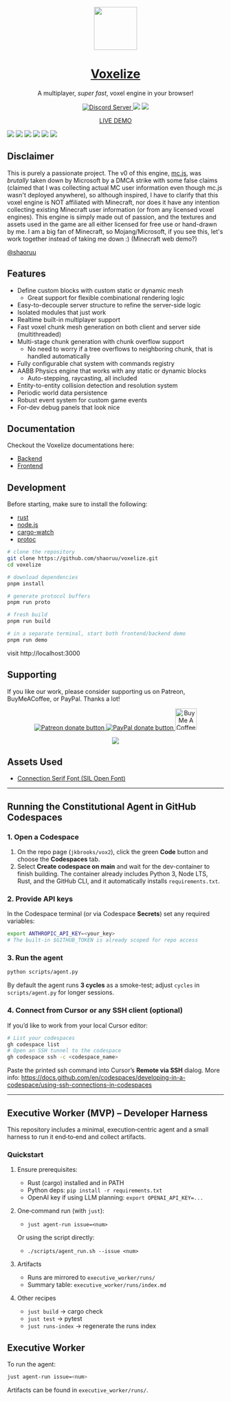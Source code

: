 <a href="https://shaoruu.io">
  <p align="center">
    <img src="examples/client/src/assets/logo-circle.png" width="100px" height="100px" />
  </p>
  <h1 align="center">Voxelize</h1>
</a>

<p align="center">A multiplayer, <i>super fast</i>, voxel engine in your browser!</p>

<p align="center">
  <a href="https://discord.gg/9483RZtWVU">
  <img alt="Discord Server" src="https://img.shields.io/discord/1229328337713762355?label=Discord&logo=Discord&style=for-the-badge">
  </a>
  <img src="https://img.shields.io/npm/v/@voxelize/core?logo=npm&style=for-the-badge">
  <img src="https://img.shields.io/crates/v/voxelize?style=for-the-badge"/>
</p>

<a href="https://shaoruu.io">
  <p align="center">
  LIVE DEMO
  </p>
</a>

![](/assets/Screenshot%202024-02-19%20at%201.37.53 AM.png)
![](/assets/Screen%20Shot%202022-07-13%20at%201.01.08%20AM.png)
![](/assets/minejs.png)
![](/assets/Screen%20Shot%202022-07-19%20at%209.54.24%20PM.png)
![](/assets/Screen%20Shot%202022-07-31%20at%2011.58.11%20PM.png)
![](</assets/Screen%20Shot%202022-07-22%20at%208.01.48%20PM%20(2).png>)

## Disclaimer

This is purely a passionate project. The v0 of this engine, [mc.js](https://github.com/shaoruu/mc.js), was <i>brutally</i> taken down by Microsoft by a DMCA strike with some false claims (claimed that I was collecting actual MC user information even though mc.js wasn't deployed anywhere), so although inspired, I have to clarify that this voxel engine is NOT affiliated with Minecraft, nor does it have any intention collecting existing Minecraft user information (or from any licensed voxel engines). This engine is simply made out of passion, and the textures and assets used in the game are all either licensed for free use or hand-drawn by me. I am a big fan of Minecraft, so Mojang/Microsoft, if you see this, let's work together instead of taking me down :) (Minecraft web demo?)

[@shaoruu](https://github.com/shaoruu)

## Features

- Define custom blocks with custom static or dynamic mesh
  - Great support for flexible combinational rendering logic
- Easy-to-decouple server structure to refine the server-side logic
- Isolated modules that just work
- Realtime built-in multiplayer support
- Fast voxel chunk mesh generation on both client and server side (multithreaded)
- Multi-stage chunk generation with chunk overflow support
  - No need to worry if a tree overflows to neighboring chunk, that is handled automatically
- Fully configurable chat system with commands registry
- AABB Physics engine that works with any static or dynamic blocks
  - Auto-stepping, raycasting, all included
- Entity-to-entity collision detection and resolution system
- Periodic world data persistence
- Robust event system for custom game events
- For-dev debug panels that look nice

## Documentation

Checkout the Voxelize documentations here:

- [Backend](https://docs.rs/voxelize/0.8.11/voxelize/index.html)
- [Frontend](https://docs.voxelize.io/tutorials/intro/what-is-voxelize)

## Development

Before starting, make sure to install the following:

- [rust](https://www.rust-lang.org/tools/install)
- [node.js](https://nodejs.org/en/download/)
- [cargo-watch](https://crates.io/crates/cargo-watch)
- [protoc](https://grpc.io/docs/protoc-installation/)

```bash
# clone the repository
git clone https://github.com/shaoruu/voxelize.git
cd voxelize

# download dependencies
pnpm install

# generate protocol buffers
pnpm run proto

# fresh build
pnpm run build

# in a separate terminal, start both frontend/backend demo
pnpm run demo
```

visit http://localhost:3000

## Supporting

If you like our work, please consider supporting us on Patreon, BuyMeACoffee, or PayPal. Thanks a lot!

<p align="center">
  <a href="https://www.patreon.com/voxelize"><img src="https://c5.patreon.com/external/logo/become_a_patron_button.png" alt="Patreon donate button" /> </a>
  <a href="https://paypal.me/iantheboss"><img src="https://werwolv.net/assets/paypal_banner.png" alt="PayPal donate button" /> </a>
  <a href="https://www.buymeacoffee.com/shaoruu"><img src="https://i.imgur.com/xPDiGKQ.png" alt="Buy Me A Coffee" style="height: 50px"/> </a>
</p>

<p align="center">
  <img src="https://api.star-history.com/svg?repos=voxelize/voxelize&type=Date" />
</p>

## Assets Used

- [Connection Serif Font (SIL Open Font)](https://fonts2u.com/connection-serif.font)

---

## Running the Constitutional Agent in GitHub Codespaces

### 1. Open a Codespace
1. On the repo page (`jkbrooks/vox2`), click the green **Code** button and choose the **Codespaces** tab.
2. Select **Create codespace on main** and wait for the dev-container to finish building. The container already includes Python 3, Node LTS, Rust, and the GitHub CLI, and it automatically installs `requirements.txt`.

### 2. Provide API keys
In the Codespace terminal (or via Codespace **Secrets**) set any required variables:
```bash
export ANTHROPIC_API_KEY=<your_key>
# The built-in $GITHUB_TOKEN is already scoped for repo access
```

### 3. Run the agent
```bash
python scripts/agent.py
```
By default the agent runs **3 cycles** as a smoke-test; adjust `cycles` in `scripts/agent.py` for longer sessions.

### 4. Connect from Cursor or any SSH client (optional)
If you’d like to work from your local Cursor editor:
```bash
# List your codespaces
gh codespace list
# Open an SSH tunnel to the codespace
gh codespace ssh -c <codespace_name>
```
Paste the printed ssh command into Cursor’s **Remote via SSH** dialog. More info: <https://docs.github.com/en/codespaces/developing-in-a-codespace/using-ssh-connections-in-codespaces>

---

## Executive Worker (MVP) – Developer Harness

This repository includes a minimal, execution‑centric agent and a small harness to run it end‑to‑end and collect artifacts.

### Quickstart

1. Ensure prerequisites:
   - Rust (cargo) installed and in PATH
   - Python deps: `pip install -r requirements.txt`
   - OpenAI key if using LLM planning: `export OPENAI_API_KEY=...`

2. One‑command run (with `just`):
   - `just agent-run issue=<num>`

   Or using the script directly:
   - `./scripts/agent_run.sh --issue <num>`

3. Artifacts
   - Runs are mirrored to `executive_worker/runs/`
   - Summary table: `executive_worker/runs/index.md`

4. Other recipes
   - `just build` → cargo check
   - `just test` → pytest
   - `just runs-index` → regenerate the runs index



## Executive Worker

To run the agent:

```bash
just agent-run issue=<num>
```

Artifacts can be found in `executive_worker/runs/`.